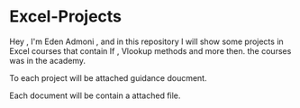 # Excel-Projects
Hey , I'm Eden Admoni , and in this repository I will show some projects in Excel courses that contain If , Vlookup methods and more then. the courses was in the academy.

To each project will be attached guidance doucment.

Each document will be contain a attached file.
